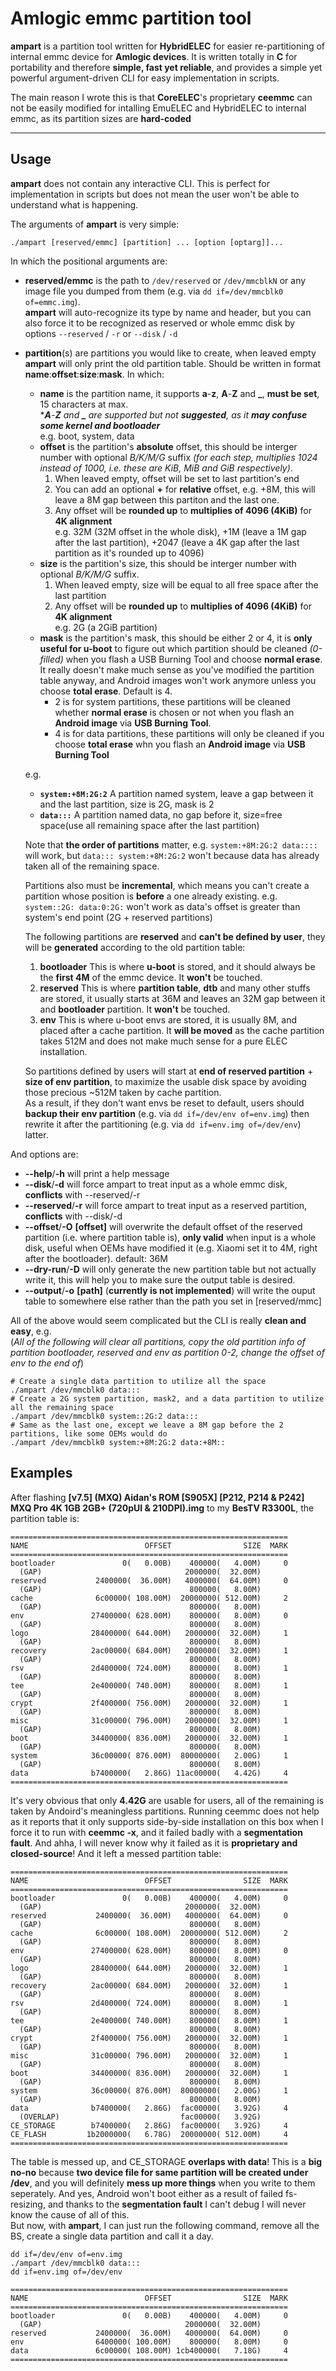 # Amlogic emmc partition tool
**ampart** is a partition tool written for **HybridELEC** for easier re-partitioning of internal emmc device for **Amlogic devices**. It is written totally in **C** for portability and therefore **simple, fast yet reliable**, and provides a simple yet powerful argument-driven CLI for easy implementation in scripts.  

The main reason I wrote this is that **CoreELEC**'s proprietary **ceemmc** can not be easily modified for intalling EmuELEC and HybridELEC to internal emmc, as its partition sizes are **hard-coded**

***
## Usage
**ampart** does not contain any interactive CLI. This is perfect for implementation in scripts but does not mean the user won't be able to understand what is happening.

The arguments of **ampart** is very simple:

````
./ampart [reserved/emmc] [partition] ... [option [optarg]]... 
````
In which the positional arguments are:
* **reserved/emmc** is the path to ``/dev/reserved`` or ``/dev/mmcblkN`` or any image file you dumped from them (e.g. via ``dd if=/dev/mmcblk0 of=emmc.img``).  
**ampart** will auto-recognize its type by name and header, but you can also force it to be recognized as reserved or whole emmc disk by options ``--reserved`` / ``-r`` or ``--disk`` / ``-d``  
* **partition**(s) are partitions you would like to create, when leaved empty **ampart** will only print the old partition table. Should be written in format **name**:**offset**:**size**:**mask**. In which:  
    * **name** is the partition name, it supports **a**-**z**, **A**-**Z** and **_**, **must be set**, 15 characters at max.  
        ****A**-**Z** and **_** are supported but not **suggested**, as it **may confuse some kernel and bootloader***    
    e.g. boot, system, data
    * **offset** is the partition's **absolute** offset, this should be interger number with optional *B/K/M/G* suffix *(for each step, multiplies 1024 instead of 1000, i.e. these are KiB, MiB and GiB respectively)*.   
        1. When leaved empty, offset will be set to last partition's end
        2. You can add an optional **+** for **relative** offset, e.g. +8M, this will leave a 8M gap between this partiton and the last one.  
        3. Any offset will be **rounded up** to **multiplies of 4096 (4KiB)** for **4K alignment**  
        e.g. 32M (32M offset in the whole disk), +1M (leave a 1M gap after the last partition), +2047 (leave a 4K gap after the last partition as it's rounded up to 4096)  
    * **size** is the partition's size, this should be interger number with optional *B/K/M/G* suffix.
        1. When leaved empty, size will be equal to all free space after the last partition
        2. Any offset will be **rounded up** to **multiplies of 4096 (4KiB)** for **4K alignment**  
        e.g. 2G (a 2GiB partition)
    * **mask** is the partition's mask, this should be either 2 or 4, it is **only useful for u-boot** to figure out which partition should be cleaned *(0-filled)* when you flash a USB Burning Tool and choose **normal erase**. It really doesn't make much sense as you've modified the partition table anyway, and Android images won't work anymore unless you choose **total erase**. Default is 4.
        * 2 is for system partitions, these partitions will be cleaned whether **normal erase** is chosen or not when you flash an **Android image** via **USB Burning Tool**.
        * 4 is for data partitions, these partitions will only be cleaned if you choose **total erase** whn you flash an **Android image** via **USB Burning Tool**

    e.g.

    * **``system:+8M:2G:2``** A partition named system, leave a gap between it and the last partition, size is 2G, mask is 2  
    * **``data:::``**  A partition named data, no gap before it, size=free space(use all remaining space after the last partition)

    Note that **the order of partitions** matter, e.g. ``system:+8M:2G:2 data::::`` will work, but ``data::: system:+8M:2G:2`` won't because data has already taken all of the remaining space.

    Partitions also must be **incremental**, which means you can't create a partition whose position is **before** a one already existing. e.g. ``system::2G: data:0:2G:`` won't work as data's offset is greater than system's end point (2G + reserved partitions)

    The following partitions are **reserved** and **can't be defined by user**, they will be **generated** according to the old partition table:

    1. **bootloader** This is where **u-boot** is stored, and it should always be the **first 4M** of the emmc device. It **won't** be touched.
    2. **reserved** This is where **partition table**, **dtb** and many other stuffs are stored, it usually starts at 36M and leaves an 32M gap between it and **bootloader** partition. It **won't** be touched.
    3. **env** This is where u-boot envs are stored, it is usually 8M, and placed after a cache partition. It **will be moved** as the cache partition takes 512M and does not make much sense for a pure ELEC installation.

    So partitions defined by users will start at **end of reserved partition** + **size of env partition**, to maximize the usable disk space by avoiding those precious ~512M taken by cache partition.   
    As a result, if they don't want envs be reset to default, users should **backup their env partition** (e.g. via ``dd if=/dev/env of=env.img``) then rewrite it after the partitioning (e.g. via ``dd if=env.img of=/dev/env``) latter.

And options are:
* **--help**/**-h** will print a help message
* **--disk**/**-d** will force ampart to treat input as a whole emmc disk, **conflicts** with --reserved/-r
* **--reserved**/**-r** will force ampart to treat input as a reserved partition, **conflicts** with --disk/-d
* **--offset**/**-O** **[offset]** will overwrite the default offset of the reserved partition (i.e. where partition table is), **only valid** when input is a whole disk, useful when OEMs have modified it (e.g. Xiaomi set it to 4M, right after the bootloader). default: 36M
* **--dry-run**/**-D** will only generate the new partition table but not actually write it, this will help you to make sure the output table is desired.
* **--output**/**-o** **[path]** (**currently is not implemented**) will write the ouput table to somewhere else rather than the path you set in [reserved/mmc]

All of the above would seem complicated but the CLI is really **clean and easy**, e.g.   
(*All of the following will clear all partitions, copy the old partition info of partition bootloader, reserved and env as partition 0-2, change the offset of env to the end of*)
````
# Create a single data partition to utilize all the space
./ampart /dev/mmcblk0 data:::
# Create a 2G system partition, mask2, and a data partition to utilize all the remaining space
./ampart /dev/mmcblk0 system::2G:2 data:::
# Same as the last one, except we leave a 8M gap before the 2 partitions, like some OEMs would do
./ampart /dev/mmcblk0 system:+8M:2G:2 data:+8M::
````

## Examples
After flashing **[v7.5] (MXQ) Aidan's ROM [S905X] [P212, P214 & P242] MXQ Pro 4K 1GB 2GB+ (720pUI & 210DPI).img** to my **BesTV R3300L**, the partition table is:
````
==============================================================
NAME                          OFFSET                SIZE  MARK
==============================================================
bootloader               0(   0.00B)    400000(   4.00M)     0
  (GAP)                                2000000(  32.00M)
reserved           2400000(  36.00M)   4000000(  64.00M)     0
  (GAP)                                 800000(   8.00M)
cache              6c00000( 108.00M)  20000000( 512.00M)     2
  (GAP)                                 800000(   8.00M)
env               27400000( 628.00M)    800000(   8.00M)     0
  (GAP)                                 800000(   8.00M)
logo              28400000( 644.00M)   2000000(  32.00M)     1
  (GAP)                                 800000(   8.00M)
recovery          2ac00000( 684.00M)   2000000(  32.00M)     1
  (GAP)                                 800000(   8.00M)
rsv               2d400000( 724.00M)    800000(   8.00M)     1
  (GAP)                                 800000(   8.00M)
tee               2e400000( 740.00M)    800000(   8.00M)     1
  (GAP)                                 800000(   8.00M)
crypt             2f400000( 756.00M)   2000000(  32.00M)     1
  (GAP)                                 800000(   8.00M)
misc              31c00000( 796.00M)   2000000(  32.00M)     1
  (GAP)                                 800000(   8.00M)
boot              34400000( 836.00M)   2000000(  32.00M)     1
  (GAP)                                 800000(   8.00M)
system            36c00000( 876.00M)  80000000(   2.00G)     1
  (GAP)                                 800000(   8.00M)
data              b7400000(   2.86G) 11ac00000(   4.42G)     4
==============================================================
````
It's very obvious that only **4.42G** are usable for users, all of the remaining is taken by Andoird's meaningless partitions. Running ceemmc does not help as it reports that it only supports side-by-side installation on this box when I force it to run with **ceemmc -x**, and it failed badly with a **segmentation fault**. And ahha, I will never know why it failed as it is **proprietary and closed-source**! And it left a messed partition table:
````
==============================================================
NAME                          OFFSET                SIZE  MARK
==============================================================
bootloader               0(   0.00B)    400000(   4.00M)     0
  (GAP)                                2000000(  32.00M)
reserved           2400000(  36.00M)   4000000(  64.00M)     0
  (GAP)                                 800000(   8.00M)
cache              6c00000( 108.00M)  20000000( 512.00M)     2
  (GAP)                                 800000(   8.00M)
env               27400000( 628.00M)    800000(   8.00M)     0
  (GAP)                                 800000(   8.00M)
logo              28400000( 644.00M)   2000000(  32.00M)     1
  (GAP)                                 800000(   8.00M)
recovery          2ac00000( 684.00M)   2000000(  32.00M)     1
  (GAP)                                 800000(   8.00M)
rsv               2d400000( 724.00M)    800000(   8.00M)     1
  (GAP)                                 800000(   8.00M)
tee               2e400000( 740.00M)    800000(   8.00M)     1
  (GAP)                                 800000(   8.00M)
crypt             2f400000( 756.00M)   2000000(  32.00M)     1
  (GAP)                                 800000(   8.00M)
misc              31c00000( 796.00M)   2000000(  32.00M)     1
  (GAP)                                 800000(   8.00M)
boot              34400000( 836.00M)   2000000(  32.00M)     1
  (GAP)                                 800000(   8.00M)
system            36c00000( 876.00M)  80000000(   2.00G)     1
  (GAP)                                 800000(   8.00M)
data              b7400000(   2.86G)  fac00000(   3.92G)     4
  (OVERLAP)                           fac00000(   3.92G)
CE_STORAGE        b7400000(   2.86G)  fac00000(   3.92G)     4
CE_FLASH         1b2000000(   6.78G)  20000000( 512.00M)     4
==============================================================
````
The table is messed up, and CE_STORAGE **overlaps with data**! This is a **big no-no** because **two device file for same partition will be created under /dev**, and you will definitely **mess up more things** when you write to them seperately. And yes, Android won't boot either as a result of failed fs-resizing, and thanks to the **segmentation fault** I can't debug I will never know the cause of all of this.  
But now, with **ampart**, I can just run the following command, remove all the BS, create a single data partition and call it a day.
````
dd if=/dev/env of=env.img
./ampart /dev/mmcblk0 data:::
dd if=env.img of=/dev/env
````

````
==============================================================
NAME                          OFFSET                SIZE  MARK
==============================================================
bootloader               0(   0.00B)    400000(   4.00M)     0
  (GAP)                                2000000(  32.00M)
reserved           2400000(  36.00M)   4000000(  64.00M)     0
env                6400000( 100.00M)    800000(   8.00M)     0
data               6c00000( 108.00M) 1cb400000(   7.18G)     4
==============================================================
````